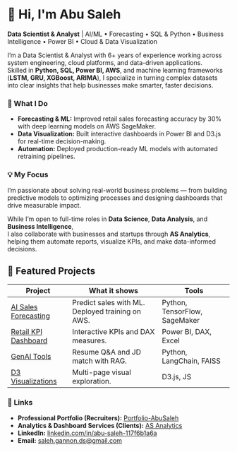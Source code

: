 # 👋 Hi, I'm Abu Saleh
**Data Scientist & Analyst** | AI/ML • Forecasting • SQL & Python • Business Intelligence • Power BI • Cloud & Data Visualization  

I’m a Data Scientist & Analyst with 6+ years of experience working across system engineering, cloud platforms, and data-driven applications.  
Skilled in **Python, SQL, Power BI, AWS**, and machine learning frameworks (**LSTM, GRU, XGBoost, ARIMA**), I specialize in turning complex datasets into clear insights that help businesses make smarter, faster decisions.

### 🧠 What I Do
- **Forecasting & ML:** Improved retail sales forecasting accuracy by 30% with deep learning models on AWS SageMaker.  
- **Data Visualization:** Built interactive dashboards in Power BI and D3.js for real-time decision-making.  
- **Automation:** Deployed production-ready ML models with automated retraining pipelines.

### 💡 My Focus
I’m passionate about solving real-world business problems — from building predictive models to optimizing processes and designing dashboards that drive measurable impact.

While I’m open to full-time roles in **Data Science**, **Data Analysis**, and **Business Intelligence**,  
I also collaborate with businesses and startups through **AS Analytics**, helping them automate reports, visualize KPIs, and make data-informed decisions.

## 🚀 Featured Projects

| Project | What it shows | Tools |
|---|---|---|
| [AI Sales Forecasting](https://github.com/abusaleh002/AI-Driven-Sales-Forecasting-Model-Python-AWS-SageMaker) | Predict sales with ML. Deployed training on AWS. | Python, TensorFlow, SageMaker |
| [Retail KPI Dashboard](https://github.com/abusaleh002/Retail-Sales-Performance-Dashboard-Power-BI-DAX-Excel) | Interactive KPIs and DAX measures. | Power BI, DAX, Excel |
| [GenAI Tools](https://github.com/abusaleh002/GenAI-Tools) | Resume Q&A and JD match with RAG. | Python, LangChain, FAISS |
| [D3 Visualizations](https://github.com/abusaleh002/Interactive-Data-Visualization-D3.js-JavaScript) | Multi-page visual exploration. | D3.js, JS |


### 🔗 Links
- **Professional Portfolio (Recruiters):** [Portfolio-AbuSaleh](https://abusaleh002.github.io/Portfolio-AbuSaleh/)  
- **Analytics & Dashboard Services (Clients):** [AS Analytics](https://YOUR-AS-Analytics-LINK)  
- **LinkedIn:** [linkedin.com/in/abu-saleh-117f6b1a6a](https://www.linkedin.com/in/abu-saleh-117f6b1a6a)  
- **Email:** [saleh.gannon.ds@gmail.com](mailto:saleh.gannon.ds@gmail.com)
